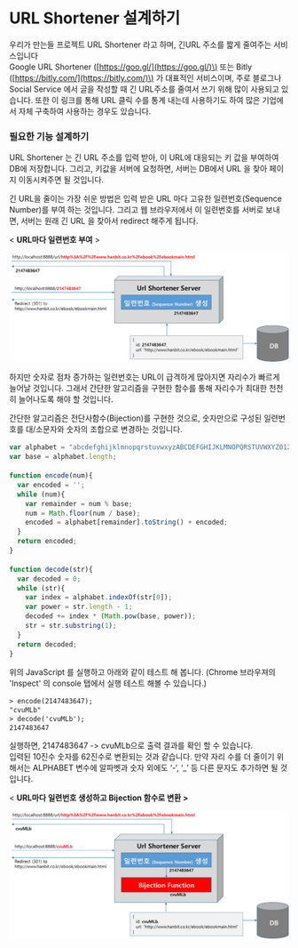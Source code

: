 # URL Shortener 설계하기

우리가 만는들 프로젝트 URL Shortener 라고 하며, 긴URL 주소를 짧게 줄여주는 서비스입니다  
Google URL Shortener \([https://goo.gl/](https://goo.gl/)\) 또는 Bitly \([https://bitly.com/](https://bitly.com/)\) 가 대표적인 서비스이며, 주로 블로그나 Social Service 에서 글을 작성할 때 긴 URL주소를 줄여서 쓰기 위해 많이 사용되고 있습니다. 또한 이 링크를 통해 URL 클릭 수를 통계 내는데 사용하기도 하여 많은 기업에서 자체 구축하여 사용하는 경우도 있습니다.

### 필요한 기능 설계하기

URL Shortener 는 긴 URL 주소를 입력 받아, 이 URL에 대응되는 키 값을 부여하여 DB에 저장합니다. 그리고, 키값을 서버에 요청하면, 서버는 DB에서 URL 을 찾아 페이지 이동시켜주면 될 것입니다.

긴 URL을 줄이는 가장 쉬운 방법은 입력 받은 URL 마다 고유한 일련번호\(Sequence Number\)를 부여 하는 것입니다. 그리고 웹 브라우저에서 이 일련번호를 서버로 보내면, 서버는 원래 긴 URL 을 찾아서 redirect 해주게 됩니다.

&lt; **URL마다 일련번호 부여** &gt;

![](/images/func01.png)

하지만 숫자로 점차 증가하는 일련번호는 URL이 급격하게 많아지면 자리수가 빠르게 늘어날 것입니다. 그래서 간단한 알고리즘을 구현한 함수를 통해 자리수가 최대한 천천히 늘어나도록 해야 할 것입니다.

간단한 알고리즘은 전단사함수\(Bijection\)를 구현한 것으로, 숫자만으로 구성된 일련번호를 대/소문자와 숫자의 조합으로 변경하는 것입니다.

```js
var alphabet = "abcdefghijklmnopqrstuvwxyzABCDEFGHIJKLMNOPQRSTUVWXYZ0123456789";
var base = alphabet.length;

function encode(num){
  var encoded = '';
  while (num){
    var remainder = num % base;
    num = Math.floor(num / base);
    encoded = alphabet[remainder].toString() + encoded;
  }
  return encoded;
}

function decode(str){
  var decoded = 0;
  while (str){
    var index = alphabet.indexOf(str[0]);
    var power = str.length - 1;
    decoded += index * (Math.pow(base, power));
    str = str.substring(1);
  }
  return decoded;
}
```

위의 JavaScript 를 실행하고 아래와 같이 테스트 해 봅니다. \(Chrome 브라우져의 'Inspect' 의 console 탭에서 실행 테스트 해볼 수 있습니다.\)

```
> encode(2147483647);
"cvuMLb"
> decode('cvuMLb');
2147483647
```

실행하면, 2147483647 -&gt; cvuMLb으로 출력 결과를 확인 할 수 있습니다.  
입력된 10진수 숫자를 62진수로 변환되는 것과 같습니다. 만약 자리 수를 더 줄이기 위해서는 ALPHABET 변수에 알파벳과 숫자 외에도 ‘-‘, ‘\_’ 등 다른 문자도 추가하면 될 것입니다.

&lt; **URL마다 일련번호 생성하고 Bijection 함수로 변환 &gt;**

![](/images/func02.png)

